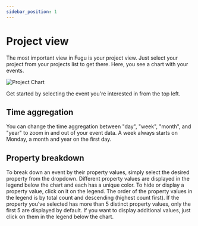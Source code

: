 ```yaml
---
sidebar_position: 1
---
```


# Project view

The most important view in Fugu is your project view. Just select your project from your projects list to get there. Here, you see a chart with your events.

![Project Chart](/img/project_view_screenshot_1.png)

Get started by selecting the event you're interested in from the top left.


## Time aggregation
You can change the time aggregation between "day", "week", "month", and "year" to zoom in and out of your event data. A week always starts on Monday, a month and year on the first day.


## Property breakdown
To break down an event by their property values, simply select the desired property from the dropdown. Different property values are displayed in the legend below the chart and each has a unique color. To hide or display a property value, click on it on the legend. The order of the property values in the legend is by total count and descending (highest count first).
If the property you've selected has more than 5 distinct property values, only the first 5 are displayed by default. If you want to display additional values, just click on them in the legend below the chart.